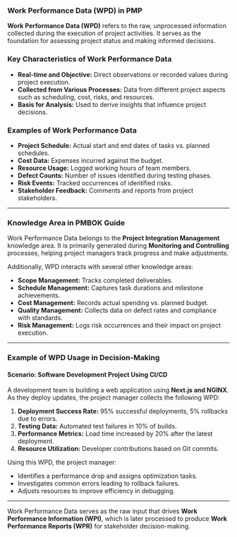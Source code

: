 ### **Work Performance Data (WPD) in PMP**

**Work Performance Data (WPD)** refers to the raw, unprocessed information collected during the execution of project activities. It serves as the foundation for assessing project status and making informed decisions.

### **Key Characteristics of Work Performance Data**

- **Real-time and Objective:** Direct observations or recorded values during project execution.
- **Collected from Various Processes:** Data from different project aspects such as scheduling, cost, risks, and resources.
- **Basis for Analysis:** Used to derive insights that influence project decisions.

### **Examples of Work Performance Data**

- **Project Schedule:** Actual start and end dates of tasks vs. planned schedules.
- **Cost Data:** Expenses incurred against the budget.
- **Resource Usage:** Logged working hours of team members.
- **Defect Counts:** Number of issues identified during testing phases.
- **Risk Events:** Tracked occurrences of identified risks.
- **Stakeholder Feedback:** Comments and reports from project stakeholders.

---

### **Knowledge Area in PMBOK Guide**

Work Performance Data belongs to the **Project Integration Management** knowledge area. It is primarily generated during **Monitoring and Controlling** processes, helping project managers track progress and make adjustments.

Additionally, WPD interacts with several other knowledge areas:

- **Scope Management:** Tracks completed deliverables.
- **Schedule Management:** Captures task durations and milestone achievements.
- **Cost Management:** Records actual spending vs. planned budget.
- **Quality Management:** Collects data on defect rates and compliance with standards.
- **Risk Management:** Logs risk occurrences and their impact on project execution.

---

### **Example of WPD Usage in Decision-Making**

#### **Scenario: Software Development Project Using CI/CD**

A development team is building a web application using **Next.js and NGINX**. As they deploy updates, the project manager collects the following WPD:

1. **Deployment Success Rate:** 95% successful deployments, 5% rollbacks due to errors.
2. **Testing Data:** Automated test failures in 10% of builds.
3. **Performance Metrics:** Load time increased by 20% after the latest deployment.
4. **Resource Utilization:** Developer contributions based on Git commits.

Using this WPD, the project manager:

- Identifies a performance drop and assigns optimization tasks.
- Investigates common errors leading to rollback failures.
- Adjusts resources to improve efficiency in debugging.

---

Work Performance Data serves as the raw input that drives **Work Performance Information (WPI)**, which is later processed to produce **Work Performance Reports (WPR)** for stakeholder decision-making.
